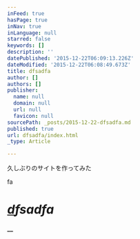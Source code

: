 ```yaml
---
inFeed: true
hasPage: true
inNav: true
inLanguage: null
starred: false
keywords: []
description: ''
datePublished: '2015-12-22T06:09:13.226Z'
dateModified: '2015-12-22T06:08:49.673Z'
title: dfsadfa
author: []
authors: []
publisher:
  name: null
  domain: null
  url: null
  favicon: null
sourcePath: _posts/2015-12-22-dfsadfa.md
published: true
url: dfsadfa/index.html
_type: Article

---
```

久しぶりのサイトを作ってみた

fa

# **_[d][0]fsadfa_**

**__**

[0]: null